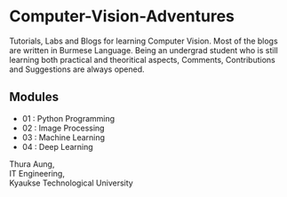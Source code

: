 # Computer-Vision-Adventures

Tutorials, Labs and Blogs for learning Computer Vision. Most of the blogs are written in Burmese Language.
Being an undergrad student who is still learning both practical and theoritical aspects, Comments, Contributions and Suggestions are always opened.

## Modules

- 01 : Python Programming
- 02 : Image Processing
- 03 : Machine Learning
- 04 : Deep Learning

Thura Aung, <br />
IT Engineering, <br />
Kyaukse Technological University
